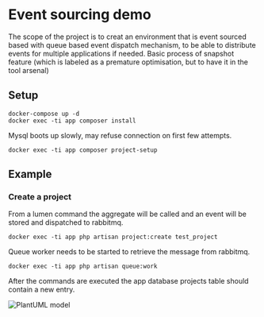 # Event sourcing demo
The scope of the project is to creat an environment that is event sourced based with queue based event dispatch mechanism, to be able to distribute events for multiple applications if needed.
Basic process of snapshot feature (which is labeled as a premature optimisation, but to have it in the tool arsenal)

## Setup

```
docker-compose up -d
docker exec -ti app composer install
```

Mysql boots up slowly, may refuse connection on first few attempts.

```
docker exec -ti app composer project-setup
```

## Example

### Create a project

From a lumen command the aggregate will be called and an event will be stored and dispatched to rabbitmq.

```
docker exec -ti app php artisan project:create test_project
```

Queue worker needs to be started to retrieve the message from rabbitmq.

```
docker exec -ti app php artisan queue:work
```

After the commands are executed the app database projects table should contain a new entry.

![PlantUML model](http://www.plantuml.com/plantuml/png/VLBDIiGm4BxlKynH3xv03xAoU11MyEVWGKIcoT16jqcSJ7RrxHqJ8YrASoXb-7xc-v9j4cJ9qs63HWB3Rd-p0JrzoDuYVy4-J-JBoA9WZudW-aXU7XLDPVwHAHCyODyxkRrVGgzYt9J9m257U68dbQG-S75PrQ43P749FKGERsIaCqnOaHMYs9cj4fnFn09t5RyhSBl4juqwi2v553FE9EppalfIkEo348GZyI9FEVJ3VQLFCw8VwchahHBgVyFFdNNFcFk3IoDCb18E119gNsVfl4dC2cfvNF1hBHM5xXJu_V_42bLJqQ7QUJerzxGQiWOisYlfsZeQZODHtRLIb-lfO_XpSxybRFMZp_0R)